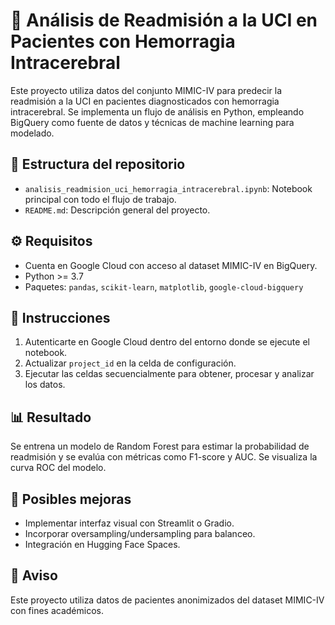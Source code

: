 # 🧠 Análisis de Readmisión a la UCI en Pacientes con Hemorragia Intracerebral

Este proyecto utiliza datos del conjunto MIMIC-IV para predecir la readmisión a la UCI en pacientes diagnosticados con hemorragia intracerebral. Se implementa un flujo de análisis en Python, empleando BigQuery como fuente de datos y técnicas de machine learning para modelado.

## 📁 Estructura del repositorio

- `analisis_readmision_uci_hemorragia_intracerebral.ipynb`: Notebook principal con todo el flujo de trabajo.
- `README.md`: Descripción general del proyecto.

## ⚙️ Requisitos

- Cuenta en Google Cloud con acceso al dataset MIMIC-IV en BigQuery.
- Python >= 3.7
- Paquetes: `pandas`, `scikit-learn`, `matplotlib`, `google-cloud-bigquery`

## 🚀 Instrucciones

1. Autenticarte en Google Cloud dentro del entorno donde se ejecute el notebook.
2. Actualizar `project_id` en la celda de configuración.
3. Ejecutar las celdas secuencialmente para obtener, procesar y analizar los datos.

## 📊 Resultado

Se entrena un modelo de Random Forest para estimar la probabilidad de readmisión y se evalúa con métricas como F1-score y AUC. Se visualiza la curva ROC del modelo.

## 🧰 Posibles mejoras

- Implementar interfaz visual con Streamlit o Gradio.
- Incorporar oversampling/undersampling para balanceo.
- Integración en Hugging Face Spaces.

## 🔐 Aviso

Este proyecto utiliza datos de pacientes anonimizados del dataset MIMIC-IV con fines académicos.
